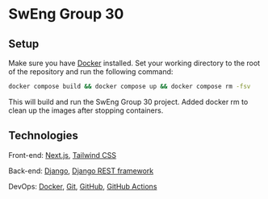 # SwEng Group 30

## Setup
Make sure you have [Docker](https://www.docker.com/) installed. Set your working directory to the root of the repository and run the following command:
```bash
docker compose build && docker compose up && docker compose rm -fsv
```
This will build and run the SwEng Group 30 project.
Added docker rm to clean up the images after stopping containers. 

## Technologies
Front-end: [Next.js](https://nextjs.org/), [Tailwind CSS](https://tailwindcss.com/)

Back-end: [Django](https://www.djangoproject.com/#:~:text=Django%20is%20a%20high%2Dlevel,Ridiculously%20fast.), [Django REST framework](https://www.django-rest-framework.org/)

DevOps: [Docker](https://www.docker.com/), [Git](https://git-scm.com/), [GitHub](https://github.com/), [GitHub Actions](https://github.com/features/actions)